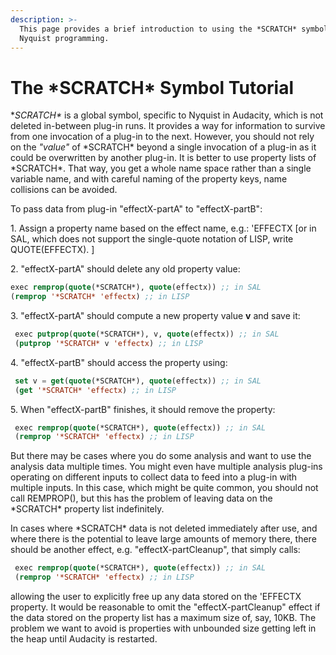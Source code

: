 ```yaml
---
description: >-
  This page provides a brief introduction to using the *SCRATCH* symbol in
  Nyquist programming.
---
```


# The \*SCRATCH\* Symbol Tutorial

\*_SCRATCH\*_ is a global symbol, specific to Nyquist in Audacity, which is not deleted in-between plug-in runs. It provides a way for information to survive from one invocation of a plug-in to the next. However, you should not rely on the _"value"_ of \*SCRATCH\* beyond a single invocation of a plug-in as it could be overwritten by another plug-in. It is better to use property lists of \*SCRATCH\*. That way, you get a whole name space rather than a single variable name, and with careful naming of the property keys, name collisions can be avoided.

To pass data from plug-in "effectX-partA" to "effectX-partB":

1\. Assign a property name based on the effect name, e.g.: 'EFFECTX \[or in SAL, which does not support the single-quote notation of LISP, write QUOTE(EFFECTX). ]

2\. "effectX-partA" should delete any old property value:

```lisp
exec remprop(quote(*SCRATCH*), quote(effectx)) ;; in SAL
(remprop '*SCRATCH* 'effectx) ;; in LISP
```

3\. "effectX-partA" should compute a new property value **v** and save it:

```lisp
 exec putprop(quote(*SCRATCH*), v, quote(effectx)) ;; in SAL
 (putprop '*SCRATCH* v 'effectx) ;; in LISP
```

4\. "effectX-partB" should access the property using:

```lisp
 set v = get(quote(*SCRATCH*), quote(effectx)) ;; in SAL
 (get '*SCRATCH* 'effectx) ;; in LISP
```

5\. When "effectX-partB" finishes, it should remove the property:

```lisp
 exec remprop(quote(*SCRATCH*), quote(effectx)) ;; in SAL
 (remprop '*SCRATCH* 'effectx) ;; in LISP
```

But there may be cases where you do some analysis and want to use the analysis data multiple times. You might even have multiple analysis plug-ins operating on different inputs to collect data to feed into a plug-in with multiple inputs. In this case, which might be quite common, you should not call REMPROP(), but this has the problem of leaving data on the \*SCRATCH\* property list indefinitely.

In cases where \*SCRATCH\* data is not deleted immediately after use, and where there is the potential to leave large amounts of memory there, there should be another effect, e.g. "effectX-partCleanup", that simply calls:

```lisp
 exec remprop(quote(*SCRATCH*), quote(effectx)) ;; in SAL
 (remprop '*SCRATCH* 'effectx) ;; in LISP
```

allowing the user to explicitly free up any data stored on the 'EFFECTX property. It would be reasonable to omit the "effectX-partCleanup" effect if the data stored on the property list has a maximum size of, say, 10KB. The problem we want to avoid is properties with unbounded size getting left in the heap until Audacity is restarted.
